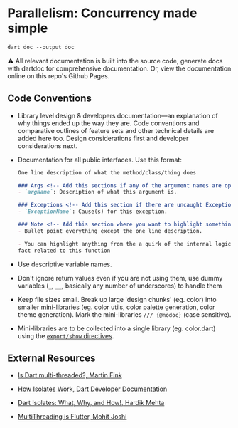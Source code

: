 # Parallelism: Concurrency made simple

```ps
dart doc --output doc
```

⚠️ All relevant documentation is built into the source code, generate docs with dartdoc for
comprehensive documentation. Or, view the documentation online on this repo's Github Pages.

## Code Conventions

- Library level design & developers documentation—an explanation of why things ended up the way they
  are. Code conventions and comparative outlines of feature sets and other technical details are
  added here too. Design considerations first and developer considerations next.

- Documentation for all public interfaces. Use this format:

  ```markdown
  One line description of what the method/class/thing does

  ### Args <!-- Add this sections if any of the argument names are open to interpretation -->
  - `argName`: Description of what this argument is.

  ### Exceptions <!-- Add this section if there are uncaught Exceptions/Errors -->
  - `ExceptionName`: Cause(s) for this exception.

  ### Note <!-- Add this section where you want to highlight something specific -->
  - Bullet point everything except the one line description.

  - You can highlight anything from the a quirk of the internal logic of this function to a random
  fact related to this function
  ```

- Use descriptive variable names.

- Don't ignore return values even if you are not using them, use dummy variables (`_`, `__`,
  basically any number of underscores) to handle them

- Keep file sizes small. Break up large 'design chunks' (eg. color) into smaller
  [mini-libraries](https://dart.dev/guides/libraries/create-packages#organizing-a-package:~:text=Packages%20are%20easiest%20to%20maintain%2C%20extend%2C%20and%20test%20when%20you%20create%20small%2C%20individual%20libraries%2C%20referred%20to%20as%20mini%20libraries)
  (eg. color utils, color palette generation, color theme generation). Mark the mini-libraries
  `/// {@nodoc}` (case sensitive).

- Mini-libraries are to be collected into a single library (eg. color.dart) using the
  [`export/show` directives](https://dart.dev/guides/libraries/create-packages#organizing-a-package:~:text=export%20%27src/cascade.dart%27%20show%20Cascade%3B%0Aexport%20%27src/handler.dart%27%20show%20Handler%3B%0Aexport%20%27src/hijack_exception.dart%27%20show%20HijackException%3B%0Aexport%20%27src/middleware.dart%27%20show%20Middleware%2C%20createMiddleware%3B).

## External Resources

- [Is Dart multi-threaded?, Martin Fink](https://martin-robert-fink.medium.com/dart-is-indeed-multi-threaded-94e75f66aa1e)

- [How Isolates Work, Dart Developer Documentation](https://dart.dev/language/concurrency#how-isolates-work)

- [Dart Isolates: What, Why, and How!, Hardik Mehta](https://medium.com/mobilepeople/dart-isolates-what-why-and-how-d390717b64b4)

- [MultiThreading is Flutter, Mohit Joshi](https://medium.flutterdevs.com/multithreading-in-flutter-aa07e2ae2971)
